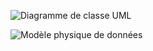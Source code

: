 ![Diagramme de classe UML](../Readme/uml.png)

![Modèle physique de données](../Readme/physique.png)
